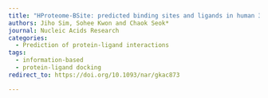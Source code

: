 ```yaml
---
title: "HProteome-BSite: predicted binding sites and ligands in human 3D proteome"
authors: Jiho Sim, Sohee Kwon and Chaok Seok*
journal: Nucleic Acids Research
categories:
  - Prediction of protein-ligand interactions
tags:
  - information-based
  - protein-ligand docking
redirect_to: https://doi.org/10.1093/nar/gkac873

---
```

